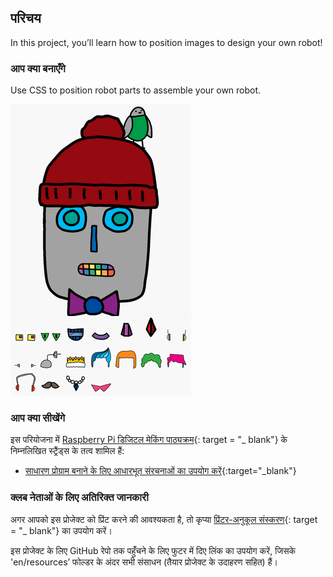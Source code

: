 ## परिचय

In this project, you’ll learn how to position images to design your own robot!

### आप क्या बनाएँगे

Use CSS to position robot parts to assemble your own robot.

![स्क्रीनशॉट](images/robot-final.png)

### आप क्या सीखेंगे

इस परियोजना में [Raspberry Pi डिजिटल मेकिंग पाठ्यक्रम](http://rpf.io/curriculum){: target = "_ blank"} के निम्नलिखित स्ट्रैंड्स के तत्व शामिल हैं:

+ [साधारण प्रोग्राम बनाने के लिए आधारभूत संरचनाओं का उपयोग करें](https://www.raspberrypi.org/curriculum/programming/creator){:target="_blank"}

### क्लब नेताओं के लिए अतिरिक्त जानकारी

अगर आपको इस प्रोजेक्ट को प्रिंट करने की आवश्यकता है, तो कृप्या [प्रिंटर-अनुकूल संस्करण](https://projects.raspberrypi.org/en/projects/build-a-robot/print){: target = "_ blank"} का उपयोग करें।

इस प्रोजेक्ट के लिए GitHub रेपो तक पहुंँचने के लिए फुटर में दिए लिंक का उपयोग करें, जिसके 'en/resources’ फोल्डर के अंदर सभी संसाधन (तैयार प्रोजेक्ट के उदाहरण सहित) हैं।